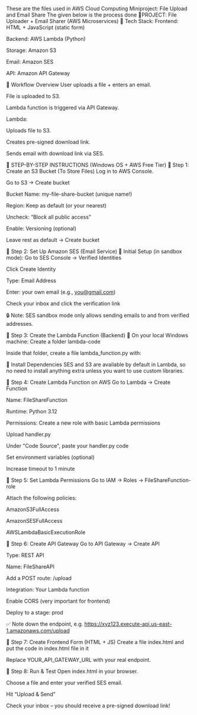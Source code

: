 These are the files used in AWS Cloud Computing Miniproject: File Upload and Email Share
The given below is the process done
🧾PROJECT: File Uploader + Email Sharer (AWS Microservices)
🔧 Tech Stack:
Frontend: HTML + JavaScript (static form)

Backend: AWS Lambda (Python)

Storage: Amazon S3

Email: Amazon SES

API: Amazon API Gateway

🔁 Workflow Overview
User uploads a file + enters an email.

File is uploaded to S3.

Lambda function is triggered via API Gateway.

Lambda:

Uploads file to S3.

Creates pre-signed download link.

Sends email with download link via SES.

🚀 STEP-BY-STEP INSTRUCTIONS (Windows OS + AWS Free Tier)
🔹 Step 1: Create an S3 Bucket (To Store Files)
Log in to AWS Console.

Go to S3 → Create bucket

Bucket Name: my-file-share-bucket (unique name!)

Region: Keep as default (or your nearest)

Uncheck: “Block all public access”

Enable: Versioning (optional)

Leave rest as default → Create bucket

🔹 Step 2: Set Up Amazon SES (Email Service)
📌 Initial Setup (in sandbox mode):
Go to SES Console → Verified Identities

Click Create Identity

Type: Email Address

Enter: your own email (e.g., you@gmail.com)

Check your inbox and click the verification link

🔒 Note: SES sandbox mode only allows sending emails to and from verified addresses.

🔹 Step 3: Create the Lambda Function (Backend)
📁 On your local Windows machine:
Create a folder lambda-code

Inside that folder, create a file lambda_function.py with:

🧱 Install Dependencies
SES and S3 are available by default in Lambda, so no need to install anything extra unless you want to use custom libraries.

🔹 Step 4: Create Lambda Function on AWS
Go to Lambda → Create Function

Name: FileShareFunction

Runtime: Python 3.12

Permissions: Create a new role with basic Lambda permissions

Upload handler.py

Under "Code Source", paste your handler.py code

Set environment variables (optional)

Increase timeout to 1 minute

🔹 Step 5: Set Lambda Permissions
Go to IAM → Roles → FileShareFunction-role

Attach the following policies:

AmazonS3FullAccess

AmazonSESFullAccess

AWSLambdaBasicExecutionRole

🔹 Step 6: Create API Gateway
Go to API Gateway → Create API

Type: REST API

Name: FileShareAPI

Add a POST route: /upload

Integration: Your Lambda function

Enable CORS (very important for frontend)

Deploy to a stage: prod

✅ Note down the endpoint, e.g.
https://xyz123.execute-api.us-east-1.amazonaws.com/upload

🔹 Step 7: Create Frontend Form (HTML + JS)
Create a file index.html and put the code in index.html file in it

Replace YOUR_API_GATEWAY_URL with your real endpoint.

🔹 Step 8: Run & Test
Open index.html in your browser.

Choose a file and enter your verified SES email.

Hit “Upload & Send”

Check your inbox – you should receive a pre-signed download link!
